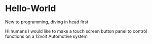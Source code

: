 # Hello-World
New to programming, diving in head first

Hi humans
I would like to make a touch screen button panel to control functions on a 12volt Automotive system
